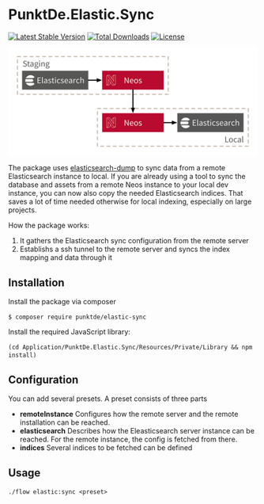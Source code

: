# PunktDe.Elastic.Sync

[![Latest Stable Version](https://poser.pugx.org/punktDe/elastic-sync/v/stable)](https://packagist.org/packages/punktDe/elastic-sync) [![Total Downloads](https://poser.pugx.org/punktDe/elastic-sync/downloads)](https://packagist.org/packages/punktDe/elastic-sync) [![License](https://poser.pugx.org/punktDe/elastic-sync/license)](https://packagist.org/packages/punktDe/elastic-sync)

![ElasticSync Schema](Resources/Public/ElasticSync.png)

The package uses [elasticsearch-dump](https://github.com/taskrabbit/elasticsearch-dump) to sync data from a remote Elasticsearch instance to local. If you are already using a tool to sync the database and assets from a remote Neos instance to your local dev instance, you can now also copy the needed Elasticsearch indices. That saves a lot of time needed otherwise for local indexing, especially on large projects.

How the package works:

1. It gathers the Elasticsearch sync configuration from the remote server
2. Establishs a ssh tunnel to the remote server and syncs the index mapping and data through it

## Installation

Install the package via composer

    $ composer require punktde/elastic-sync
    
Install the required JavaScript library:

	(cd Application/PunktDe.Elastic.Sync/Resources/Private/Library && npm install)

## Configuration

You can add several presets. A preset consists of three parts

* **remoteInstance** Configures how the remote server and the remote installation can be reached.
* **elasticsearch** Describes how the Eleasticsearch server instance can be reached. For the remote instance, the config is fetched from there.
* **indices** Several indices to be fetched can be defined


## Usage

    ./flow elastic:sync <preset>
